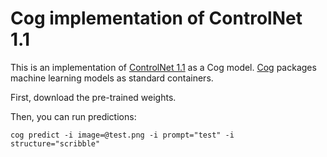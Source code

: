 # Cog implementation of ControlNet 1.1

This is an implementation of [ControlNet 1.1](https://github.com/lllyasviel/ControlNet-v1-1-nightly) as a Cog model. [Cog](https://github.com/replicate/cog) packages machine learning models as standard containers.

First, download the pre-trained weights.

Then, you can run predictions:

`cog predict -i image=@test.png -i prompt="test" -i structure="scribble"`
